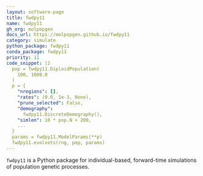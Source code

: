 ```yaml
---
layout: software-page
title: fwdpy11
name: fwdpy11
gh_org: molpopgen
docs_url: https://molpopgen.github.io/fwdpy11
category: simulate
python_package: fwdpy11
conda_package: fwdpy11
priority: 11
code_snippet: |2
  pop = fwdpy11.DiploidPopulation(
    100, 1000.0
  )
  p = {
    "nregions": [],
    "rates": (0.0, 1e-3, None),
    "prune_selected": False,
    "demography": 
      fwdpy11.DiscreteDemography(),
    "simlen": 10 * pop.N + 200,
    ...
  }
  params = fwdpy11.ModelParams(**p)
  fwdpy11.evolvets(rng, pop, params)
---
```

`fwdpy11` is a Python package for individual-based, forward-time simulations of population genetic processes.
